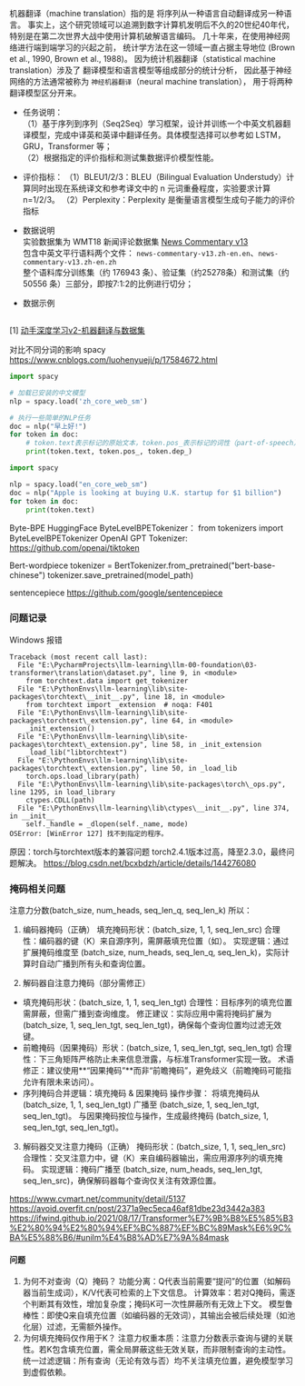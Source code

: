 
机器翻译（machine translation）指的是 将序列从一种语言自动翻译成另一种语言。 事实上，这个研究领域可以追溯到数字计算机发明后不久的20世纪40年代， 特别是在第二次世界大战中使用计算机破解语言编码。 几十年来，在使用神经网络进行端到端学习的兴起之前， 统计学方法在这一领域一直占据主导地位 (Brown et al., 1990, Brown et al., 1988)。 因为统计机器翻译（statistical machine translation）涉及了 翻译模型和语言模型等组成部分的统计分析， 因此基于神经网络的方法通常被称为 `神经机器翻译`（neural machine translation）， 用于将两种翻译模型区分开来。

+ 任务说明：<br>
（1）基于序列到序列（Seq2Seq）学习框架，设计并训练一个中英文机器翻译模型，完成中译英和英译中翻译任务。具体模型选择可以参考如 LSTM，GRU，Transformer 等；<br>
（2）根据指定的评价指标和测试集数据评价模型性能。

+ 评价指标：
（1）BLEU1/2/3：BLEU（Bilingual Evaluation Understudy）计算同时出现在系统译文和参考译文中的 n 元词重叠程度，实验要求计算 n=1/2/3。
（2）Perplexity：Perplexity 是衡量语言模型生成句子能力的评价指标

+ 数据说明<br>
实验数据集为 WMT18 新闻评论数据集 [News Commentary v13](http://data.statmt.org/wmt18/translation-task/training-parallel-nc-v13.tgz)<br>
包含中英文平行语料两个文件： `news-commentary-v13.zh-en.en`、`news-commentary-v13.zh-en.zh`<br>
整个语料库分训练集（约 176943 条）、验证集（约25278条）和测试集（约 50556 条）三部分，即按7:1:2的比例进行切分；<br>

+ 数据示例<br>
```

```




[1] [动手深度学习v2-机器翻译与数据集](https://zh.d2l.ai/chapter_recurrent-modern/machine-translation-and-dataset.html)<br>








对比不同分词的影响
spacy
https://www.cnblogs.com/luohenyueji/p/17584672.html
```python
import spacy

# 加载已安装的中文模型
nlp = spacy.load('zh_core_web_sm')

# 执行一些简单的NLP任务
doc = nlp("早上好!")
for token in doc:
    # token.text表示标记的原始文本，token.pos_表示标记的词性（part-of-speech），token.dep_表示标记与其他标记之间的句法依存关系
    print(token.text, token.pos_, token.dep_)

import spacy

nlp = spacy.load("en_core_web_sm")
doc = nlp("Apple is looking at buying U.K. startup for $1 billion")
for token in doc:
    print(token.text)
```

Byte-BPE
HuggingFace ByteLevelBPETokenizer： from tokenizers import ByteLevelBPETokenizer
OpenAI GPT Tokenizer: https://github.com/openai/tiktoken

Bert-wordpiece
tokenizer = BertTokenizer.from_pretrained("bert-base-chinese")
tokenizer.save_pretrained(model_path)

sentencepiece
https://github.com/google/sentencepiece



### 问题记录
Windows 报错
```
Traceback (most recent call last):
  File "E:\PycharmProjects\llm-learning\llm-00-foundation\03-transformer\translation\dataset.py", line 9, in <module>
    from torchtext.data import get_tokenizer
  File "E:\PythonEnvs\llm-learning\lib\site-packages\torchtext\__init__.py", line 18, in <module>
    from torchtext import _extension  # noqa: F401
  File "E:\PythonEnvs\llm-learning\lib\site-packages\torchtext\_extension.py", line 64, in <module>
    _init_extension()
  File "E:\PythonEnvs\llm-learning\lib\site-packages\torchtext\_extension.py", line 58, in _init_extension
    _load_lib("libtorchtext")
  File "E:\PythonEnvs\llm-learning\lib\site-packages\torchtext\_extension.py", line 50, in _load_lib
    torch.ops.load_library(path)
  File "E:\PythonEnvs\llm-learning\lib\site-packages\torch\_ops.py", line 1295, in load_library
    ctypes.CDLL(path)
  File "E:\PythonEnvs\llm-learning\lib\ctypes\__init__.py", line 374, in __init__
    self._handle = _dlopen(self._name, mode)
OSError: [WinError 127] 找不到指定的程序。
```
原因：torch与torchtext版本的兼容问题
torch2.4.1版本过高，降至2.3.0，最终问题解决。
https://blog.csdn.net/bcxbdzh/article/details/144276080


### 掩码相关问题
注意力分数(batch_size, num_heads, seq_len_q, seq_len_k)
所以：
1. 编码器掩码（正确）
填充掩码形状：(batch_size, 1, 1, seq_len_src)
合理性：编码器的键（K）来自源序列，需屏蔽填充位置（如<pad>）。
实现逻辑：通过扩展掩码维度至 (batch_size, num_heads, seq_len_q, seq_len_k)，实际计算时自动广播到所有头和查询位置。

2. 解码器自注意力掩码（部分需修正）
- 填充掩码形状：(batch_size, 1, 1, seq_len_tgt)
合理性：目标序列的填充位置需屏蔽，但需广播到查询维度。
修正建议：实际应用中需将掩码扩展为 (batch_size, 1, seq_len_tgt, seq_len_tgt)，确保每个查询位置均过滤无效键。
- 前瞻掩码（因果掩码）形状：(batch_size, 1, seq_len_tgt, seq_len_tgt)
合理性：下三角矩阵严格防止未来信息泄露，与标准Transformer实现一致。
术语修正：建议使用**“因果掩码”**而非“前瞻掩码”，避免歧义（前瞻掩码可能指允许有限未来访问）。
- 序列掩码合并逻辑：填充掩码 & 因果掩码
操作步骤：
将填充掩码从 (batch_size, 1, 1, seq_len_tgt) 广播至 (batch_size, 1, seq_len_tgt, seq_len_tgt)。
与因果掩码按位与操作，生成最终掩码 (batch_size, 1, seq_len_tgt, seq_len_tgt)。

3. 解码器交叉注意力掩码（正确）
掩码形状：(batch_size, 1, 1, seq_len_src)
合理性：交叉注意力中，键（K）来自编码器输出，需应用源序列的填充掩码。
实现逻辑：掩码广播至 (batch_size, num_heads, seq_len_tgt, seq_len_src)，确保解码器每个查询仅关注有效源位置。

https://www.cvmart.net/community/detail/5137
https://avoid.overfit.cn/post/2371a9ec5eca46af81dbe23d3442a383
https://ifwind.github.io/2021/08/17/Transformer%E7%9B%B8%E5%85%B3%E2%80%94%E2%80%94%EF%BC%887%EF%BC%89Mask%E6%9C%BA%E5%88%B6/#unilm%E4%B8%AD%E7%9A%84mask

#### 问题

1. 为何不对查询（Q）掩码？
功能分离：Q代表当前需要“提问”的位置（如解码器当前生成词），K/V代表可检索的上下文信息。
计算效率：若对Q掩码，需逐个判断其有效性，增加复杂度；掩码K可一次性屏蔽所有无效上下文。
模型鲁棒性：即使Q来自填充位置（如编码器的无效词），其输出会被后续处理（如池化层）过滤，无需额外操作。
2. 为何填充掩码仅作用于K？
注意力权重本质：注意力分数表示查询与键的关联性。若K包含填充位置，需全局屏蔽这些无效关联，而非限制查询的主动性。
统一过滤逻辑：所有查询（无论有效与否）均不关注填充位置，避免模型学习到虚假依赖。
